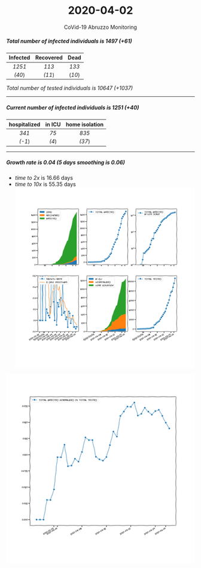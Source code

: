 <div align='center'>

# 2020-04-02
CoVid-19 Abruzzo Monitoring
</div>

##### Total number of infected individuals is 1497 (+61)
Infected | Recovered | Dead
:---: | :---: | :---:
*1251* | *113* | *133*
*(40*) | *(11*) | (*10*)

*Total number of tested individuals is 10647 (+1037)*
***
##### Current number of infected individuals is 1251 (+40)
hospitalized | in ICU | home isolation
:---: | :---: | :---:
*341* |*75* |*835*
*(-1*) |*(4*) |*(37*)
***
##### Growth rate is 0.04 (5 days smoothing is 0.06)
- *time to 2x* is 16.66 days
- *time to 10x* is 55.35 days
![stats][stats]

![infected_normalized][infected_normalized]

[stats]: stats_Abruzzo.png
[infected_normalized]: infected_normalized_Abruzzo.png
